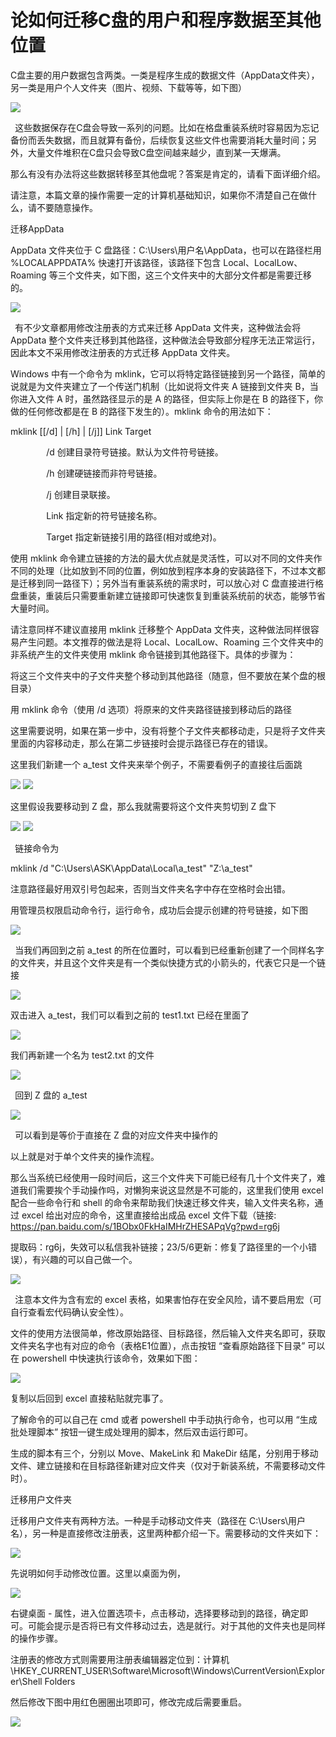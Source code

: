 # **论如何迁移C盘的用户和程序数据至其他位置**

C盘主要的用户数据包含两类。一类是程序生成的数据文件（AppData文件夹），另一类是用户个人文件夹（图片、视频、下载等等，如下图）

<img src="https://github.com/LeeYouRan/AppData-directory-migration/blob/main/assets/Aspose.Words.ed5f29cb-4980-4f95-a7ab-971577d1a706.001.png" />

` `这些数据保存在C盘会导致一系列的问题。比如在格盘重装系统时容易因为忘记备份而丢失数据，而且就算有备份，后续恢复这些文件也需要消耗大量时间；另外，大量文件堆积在C盘只会导致C盘空间越来越少，直到某一天爆满。

那么有没有办法将这些数据转移至其他盘呢？答案是肯定的，请看下面详细介绍。

请注意，本篇文章的操作需要一定的计算机基础知识，如果你不清楚自己在做什么，请不要随意操作。

迁移AppData

AppData 文件夹位于 C 盘路径：C:\Users\用户名\AppData，也可以在路径栏用 %LOCALAPPDATA% 快速打开该路径，该路径下包含 Local、LocalLow、Roaming 等三个文件夹，如下图，这三个文件夹中的大部分文件都是需要迁移的。

<img src="https://github.com/LeeYouRan/AppData-directory-migration/blob/main/assets/Aspose.Words.ed5f29cb-4980-4f95-a7ab-971577d1a706.002.png" />

` `有不少文章都用修改注册表的方式来迁移 AppData 文件夹，这种做法会将 AppData 整个文件夹迁移到其他路径，这种做法会导致部分程序无法正常运行，因此本文不采用修改注册表的方式迁移 AppData 文件夹。

Windows 中有一个命令为 mklink，它可以将特定路径链接到另一个路径，简单的说就是为文件夹建立了一个传送门机制（比如说将文件夹 A 链接到文件夹 B，当你进入文件 A 时，虽然路径显示的是 A 的路径，但实际上你是在 B 的路径下，你做的任何修改都是在 B 的路径下发生的）。mklink 命令的用法如下：

mklink [[/d] | [/h] | [/j]] Link Target

`        `/d        创建目录符号链接。默认为文件符号链接。

`        `/h        创建硬链接而非符号链接。

`        `/j        创建目录联接。

`        `Link      指定新的符号链接名称。

`        `Target    指定新链接引用的路径(相对或绝对)。

使用 mklink 命令建立链接的方法的最大优点就是灵活性，可以对不同的文件夹作不同的处理（比如放到不同的位置，例如放到程序本身的安装路径下，不过本文都是迁移到同一路径下）；另外当有重装系统的需求时，可以放心对 C 盘直接进行格盘重装，重装后只需要重新建立链接即可快速恢复到重装系统前的状态，能够节省大量时间。

请注意同样不建议直接用 mklink 迁移整个 AppData 文件夹，这种做法同样很容易产生问题。本文推荐的做法是将 Local、LocalLow、Roaming 三个文件夹中的非系统产生的文件夹使用 mklink 命令链接到其他路径下。具体的步骤为：

将这三个文件夹中的子文件夹整个移动到其他路径（随意，但不要放在某个盘的根目录）

用 mklink 命令（使用 /d 选项）将原来的文件夹路径链接到移动后的路径

这里需要说明，如果在第一步中，没有将整个子文件夹都移动走，只是将子文件夹里面的内容移动走，那么在第二步链接时会提示路径已存在的错误。

这里我们新建一个 a\_test 文件夹来举个例子，不需要看例子的直接往后面跳

<img src="https://github.com/LeeYouRan/AppData-directory-migration/blob/main/assets/Aspose.Words.ed5f29cb-4980-4f95-a7ab-971577d1a706.003.png" />

<img src="https://github.com/LeeYouRan/AppData-directory-migration/blob/main/assets/Aspose.Words.ed5f29cb-4980-4f95-a7ab-971577d1a706.004.png" />



这里假设我要移动到 Z 盘，那么我就需要将这个文件夹剪切到 Z 盘下 

<img src="https://github.com/LeeYouRan/AppData-directory-migration/blob/main/assets/Aspose.Words.ed5f29cb-4980-4f95-a7ab-971577d1a706.005.png" />

<img src="https://github.com/LeeYouRan/AppData-directory-migration/blob/main/assets/Aspose.Words.ed5f29cb-4980-4f95-a7ab-971577d1a706.006.png" />




` `链接命令为

mklink /d "C:\Users\ASK\AppData\Local\a\_test" "Z:\a\_test"

注意路径最好用双引号包起来，否则当文件夹名字中存在空格时会出错。

用管理员权限启动命令行，运行命令，成功后会提示创建的符号链接，如下图

<img src="https://github.com/LeeYouRan/AppData-directory-migration/blob/main/assets/Aspose.Words.ed5f29cb-4980-4f95-a7ab-971577d1a706.007.png" />


` `当我们再回到之前 a\_test 的所在位置时，可以看到已经重新创建了一个同样名字的文件夹，并且这个文件夹是有一个类似快捷方式的小箭头的，代表它只是一个链接

<img src="https://github.com/LeeYouRan/AppData-directory-migration/blob/main/assets/Aspose.Words.ed5f29cb-4980-4f95-a7ab-971577d1a706.008.png" />


双击进入 a\_test，我们可以看到之前的 test1.txt 已经在里面了

<img src="https://github.com/LeeYouRan/AppData-directory-migration/blob/main/assets/Aspose.Words.ed5f29cb-4980-4f95-a7ab-971577d1a706.009.png" />

我们再新建一个名为 test2.txt 的文件

<img src="https://github.com/LeeYouRan/AppData-directory-migration/blob/main/assets/Aspose.Words.ed5f29cb-4980-4f95-a7ab-971577d1a706.010.png" />

` `回到 Z 盘的 a\_test

<img src="https://github.com/LeeYouRan/AppData-directory-migration/blob/main/assets/Aspose.Words.ed5f29cb-4980-4f95-a7ab-971577d1a706.011.png" />


` `可以看到是等价于直接在 Z 盘的对应文件夹中操作的

以上就是对于单个文件夹的操作流程。

那么当系统已经使用一段时间后，这三个文件夹下可能已经有几十个文件夹了，难道我们需要挨个手动操作吗，对懒狗来说这显然是不可能的，这里我们使用 excel 配合一些命令行和 shell 的命令来帮助我们快速迁移文件夹，输入文件夹名称，通过 excel 给出对应的命令，这里直接给出成品 excel 文件下载（链接: https://pan.baidu.com/s/1BObx0FkHaIMHrZHESAPqVg?pwd=rg6j 

提取码：rg6j，失效可以私信我补链接；23/5/6更新：修复了路径里的一个小错误），有兴趣的可以自己做一个。

<img src="https://github.com/LeeYouRan/AppData-directory-migration/blob/main/assets/Aspose.Words.ed5f29cb-4980-4f95-a7ab-971577d1a706.012.png" />


` `注意本文件为含有宏的 excel 表格，如果害怕存在安全风险，请不要启用宏（可自行查看宏代码确认安全性）。

文件的使用方法很简单，修改原始路径、目标路径，然后输入文件夹名即可，获取文件夹名字也有对应的命令（表格E1位置），点击按钮 “查看原始路径下目录” 可以在 powershell 中快速执行该命令，效果如下图：

<img src="https://github.com/LeeYouRan/AppData-directory-migration/blob/main/assets/Aspose.Words.ed5f29cb-4980-4f95-a7ab-971577d1a706.013.png" />

复制以后回到 excel 直接粘贴就完事了。

了解命令的可以自己在 cmd 或者 powershell 中手动执行命令，也可以用 “生成批处理脚本” 按钮一键生成处理用的脚本，然后双击运行即可。

生成的脚本有三个，分别以 Move、MakeLink 和 MakeDir 结尾，分别用于移动文件、建立链接和在目标路径新建对应文件夹（仅对于新装系统，不需要移动文件时）。

迁移用户文件夹

迁移用户文件夹有两种方法。一种是手动移动文件夹（路径在 C:\Users\用户名），另一种是直接修改注册表，这里两种都介绍一下。需要移动的文件夹如下：

<img src="https://github.com/LeeYouRan/AppData-directory-migration/blob/main/assets/Aspose.Words.ed5f29cb-4980-4f95-a7ab-971577d1a706.014.png" />

先说明如何手动修改位置。这里以桌面为例，

<img src="https://github.com/LeeYouRan/AppData-directory-migration/blob/main/assets/Aspose.Words.ed5f29cb-4980-4f95-a7ab-971577d1a706.015.png" />

右键桌面 - 属性，进入位置选项卡，点击移动，选择要移动到的路径，确定即可。可能会提示是否将已有文件移动过去，选是就行。对于其他的文件夹也是同样的操作步骤。

注册表的修改方式则需要用注册表编辑器定位到：计算机\HKEY\_CURRENT\_USER\Software\Microsoft\Windows\CurrentVersion\Explorer\Shell Folders

然后修改下图中用红色圈圈出项即可，修改完成后需要重启。

<img src="https://github.com/LeeYouRan/AppData-directory-migration/blob/main/assets/Aspose.Words.ed5f29cb-4980-4f95-a7ab-971577d1a706.016.png" />
